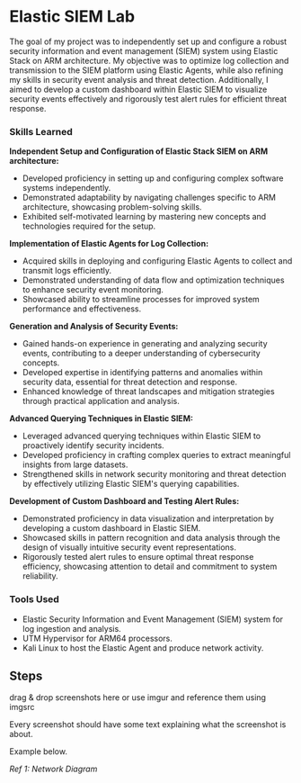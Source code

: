 # Elastic SIEM Lab

The goal of my project was to independently set up and configure a robust security information and event management (SIEM) system using Elastic Stack on ARM architecture. My objective was to optimize log collection and transmission to the SIEM platform using Elastic Agents, while also refining my skills in security event analysis and threat detection. Additionally, I aimed to develop a custom dashboard within Elastic SIEM to visualize security events effectively and rigorously test alert rules for efficient threat response.

### Skills Learned

**Independent Setup and Configuration of Elastic Stack SIEM on ARM architecture:**
   - Developed proficiency in setting up and configuring complex software systems independently.
   - Demonstrated adaptability by navigating challenges specific to ARM architecture, showcasing problem-solving skills.
   - Exhibited self-motivated learning by mastering new concepts and technologies required for the setup.

**Implementation of Elastic Agents for Log Collection:**
   - Acquired skills in deploying and configuring Elastic Agents to collect and transmit logs efficiently.
   - Demonstrated understanding of data flow and optimization techniques to enhance security event monitoring.
   - Showcased ability to streamline processes for improved system performance and effectiveness.

**Generation and Analysis of Security Events:**
   - Gained hands-on experience in generating and analyzing security events, contributing to a deeper understanding of cybersecurity concepts.
   - Developed expertise in identifying patterns and anomalies within security data, essential for threat detection and response.
   - Enhanced knowledge of threat landscapes and mitigation strategies through practical application and analysis.

**Advanced Querying Techniques in Elastic SIEM:**
   - Leveraged advanced querying techniques within Elastic SIEM to proactively identify security incidents.
   - Developed proficiency in crafting complex queries to extract meaningful insights from large datasets.
   - Strengthened skills in network security monitoring and threat detection by effectively utilizing Elastic SIEM's querying capabilities.

**Development of Custom Dashboard and Testing Alert Rules:**
   - Demonstrated proficiency in data visualization and interpretation by developing a custom dashboard in Elastic SIEM.
   - Showcased skills in pattern recognition and data analysis through the design of visually intuitive security event representations.
   - Rigorously tested alert rules to ensure optimal threat response efficiency, showcasing attention to detail and commitment to system reliability.

### Tools Used

- Elastic Security Information and Event Management (SIEM) system for log ingestion and analysis.
- UTM Hypervisor for ARM64 processors.
- Kali Linux to host the Elastic Agent and produce network activity.

## Steps
drag & drop screenshots here or use imgur and reference them using imgsrc

Every screenshot should have some text explaining what the screenshot is about.

Example below.

*Ref 1: Network Diagram*
